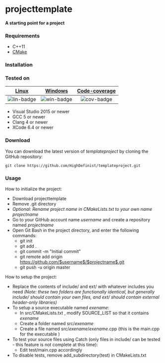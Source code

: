 # projecttemplate
**A starting point for a project**

### Requirements
 
- C++11
- [CMake](https://cmake.org/)

### Installation

### Tested on

| [Linux][lin-link] | [Windows][win-link] | [Code-coverage][cov-link] |
| :---------------: | :---------------: | :---------------: |
| ![lin-badge]      | ![win-badge]      | ![cov-badge]      | 

[lin-badge]: https://travis-ci.org/HighDefinist/projecttemplate.svg?branch=master "Travis build status"
[lin-link]:  https://travis-ci.org/HighDefinist/projecttemplate "Travis build status"
[win-badge]: https://ci.appveyor.com/api/projects/status/qt756wkyja3ctio1/branch/master?svg=true "AppVeyor build status"
[win-link]:  https://ci.appveyor.com/project/HighDefinist/projecttemplate/branch/master "AppVeyor build status"
[cov-badge]: https://codecov.io/gh/HighDefinist/projecttemplate/branch/master/graph/badge.svg "Code coverage status"
[cov-link]:  https://codecov.io/gh/HighDefinist/projecttemplate/branch/master "Code coverage status"

- Visual Studio 2015 or newer
- GCC 5 or newer
- Clang 4 or newer
- XCode 6.4 or newer

### Download 

You can download the latest version of *templateproject* by cloning the GitHub repository:

	git clone https://github.com/HighDefinist/templateproject.git
	
### Usage

How to initialize the project:

* Download projecttemplate
* Remove .git directory
* *Optional: Rename project name in CMakeLists.txt to your own name $projectname$*
* Go to your GitHub account name $username$ and create a repository named $projectname$
* Open Git Bash in the project directory, and enter the following commands:
  * git init
  * git add .
  * git commit -m "Initial commit"
  * git remote add origin https://github.com/$username$/$projectname$.git
  * git push -u origin master

How to setup the project:
* Replace the contents of include/ and ext/ with whatever includes you need *(Note: these two folders are functionally identical, but generally include/ should contain your own files, and ext/ should contain external header-only libraries)*
* To setup a source executable named $exename$:
  * In src/CMakeLists.txt , modify SOURCE_LIST so that it contains $exename$
  * Create a folder named src/$exename$
  * Create a file named src/$exename$/$exename$.cpp (this is the main.cpp for the executable <exename>)
* To test your source files using Catch (only files in include/ can be tested - this feature is not complete at this time):
  * Edit test/main.cpp accordingly
* To disable tests, remove add_subdirectory(test) in CMakeLists.txt 
  
 
